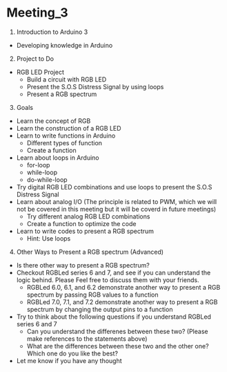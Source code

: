 # Meeting_3

1. Introduction to Arduino 3
- Developing knowledge in Arduino

2. Project to Do
- RGB LED Project
  - Build a circuit with RGB LED
  - Present the S.O.S Distress Signal by using loops
  - Present a RGB spectrum
 
3. Goals
- Learn the concept of RGB
- Learn the construction of a RGB LED
- Learn to write functions in Arduino
  - Different types of function
  - Create a function
- Learn about loops in Arduino
  - for-loop
  - while-loop
  - do-while-loop
- Try digital RGB LED combinations and use loops to present the S.O.S Distress Signal
- Learn about analog I/O (The principle is related to PWM, which we will not be covered in this meeting but it will be coverd in future meetings)
  - Try different analog RGB LED combinations
  - Create a function to optimize the code
- Learn to write codes to present a RGB spectrum
  - Hint: Use loops

4. Other Ways to Present a RGB spectrum (Advanced)
- Is there other way to present a RGB spectrum?
- Checkout RGBLed series 6 and 7, and see if you can understand the logic behind. Please Feel free to discuss them with your friends.
  - RGBLed 6.0, 6.1, and 6.2 demonstrate another way to present a RGB spectrum by passing RGB values to a function
  - RGBLed 7.0, 7.1, and 7.2 demonstrate another way to present a RGB spectrum by changing the output pins to a function
- Try to think about the following questions if you understand RGBLed series 6 and 7
  - Can you understand the differenes between these two? (Please make references to the statements above)
  - What are the differences between these two and the other one? Which one do you like the best?
- Let me know if you have any thought
